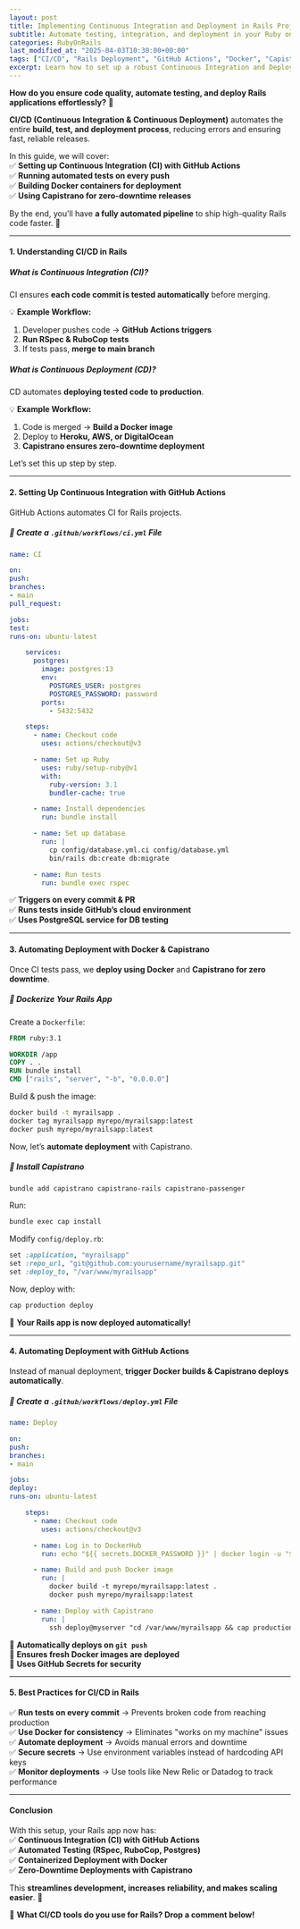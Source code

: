 ```yaml
---
layout: post
title: Implementing Continuous Integration and Deployment in Rails Projects
subtitle: Automate testing, integration, and deployment in your Ruby on Rails applications using CI/CD pipelines.
categories: RubyOnRails
last_modified_at: "2025-04-03T10:30:00+00:00"
tags: ["CI/CD", "Rails Deployment", "GitHub Actions", "Docker", "Capistrano", "DevOps"]
excerpt: Learn how to set up a robust Continuous Integration and Deployment (CI/CD) pipeline in your Rails projects using GitHub Actions, Docker, and Capistrano.
---
```

**How do you ensure code quality, automate testing, and deploy Rails applications effortlessly?** 🚀

**CI/CD (Continuous Integration & Continuous Deployment)** automates the entire **build, test, and deployment process**, reducing errors and ensuring fast, reliable releases.

In this guide, we will cover:  
✅ **Setting up Continuous Integration (CI) with GitHub Actions**  
✅ **Running automated tests on every push**  
✅ **Building Docker containers for deployment**  
✅ **Using Capistrano for zero-downtime releases**

By the end, you’ll have **a fully automated pipeline** to ship high-quality Rails code faster. 🚀

---

#### **1. Understanding CI/CD in Rails**
##### **What is Continuous Integration (CI)?**
CI ensures **each code commit is tested automatically** before merging.

💡 **Example Workflow:**
1. Developer pushes code → **GitHub Actions triggers**
2. **Run RSpec & RuboCop tests**
3. If tests pass, **merge to main branch**

##### **What is Continuous Deployment (CD)?**
CD automates **deploying tested code to production**.

💡 **Example Workflow:**
1. Code is merged → **Build a Docker image**
2. Deploy to **Heroku, AWS, or DigitalOcean**
3. **Capistrano ensures zero-downtime deployment**

Let’s set this up step by step.

---

#### **2. Setting Up Continuous Integration with GitHub Actions**
GitHub Actions automates CI for Rails projects.

##### **📌 Create a `.github/workflows/ci.yml` File**
```yml
name: CI

on:
push:
branches:
- main
pull_request:

jobs:
test:
runs-on: ubuntu-latest

    services:
      postgres:
        image: postgres:13
        env:
          POSTGRES_USER: postgres
          POSTGRES_PASSWORD: password
        ports:
          - 5432:5432

    steps:
      - name: Checkout code
        uses: actions/checkout@v3

      - name: Set up Ruby
        uses: ruby/setup-ruby@v1
        with:
          ruby-version: 3.1
          bundler-cache: true

      - name: Install dependencies
        run: bundle install

      - name: Set up database
        run: |
          cp config/database.yml.ci config/database.yml
          bin/rails db:create db:migrate

      - name: Run tests
        run: bundle exec rspec
```

✅ **Triggers on every commit & PR**  
✅ **Runs tests inside GitHub’s cloud environment**  
✅ **Uses PostgreSQL service for DB testing**

---

#### **3. Automating Deployment with Docker & Capistrano**
Once CI tests pass, we **deploy using Docker** and **Capistrano for zero downtime**.

##### **📌 Dockerize Your Rails App**
Create a `Dockerfile`:  
```dockerfile
FROM ruby:3.1

WORKDIR /app
COPY . .
RUN bundle install
CMD ["rails", "server", "-b", "0.0.0.0"]
```

Build & push the image:  
```sh
docker build -t myrailsapp .
docker tag myrailsapp myrepo/myrailsapp:latest
docker push myrepo/myrailsapp:latest
```

Now, let’s **automate deployment** with Capistrano.

##### **📌 Install Capistrano**
```sh
bundle add capistrano capistrano-rails capistrano-passenger
```

Run:  
```sh
bundle exec cap install
```

Modify `config/deploy.rb`:  
```ruby
set :application, "myrailsapp"
set :repo_url, "git@github.com:yourusername/myrailsapp.git"
set :deploy_to, "/var/www/myrailsapp"
```

Now, deploy with:  
```sh
cap production deploy
```

🚀 **Your Rails app is now deployed automatically!**

---

#### **4. Automating Deployment with GitHub Actions**
Instead of manual deployment, **trigger Docker builds & Capistrano deploys automatically**.

##### **📌 Create a `.github/workflows/deploy.yml` File**
```yml
name: Deploy

on:
push:
branches:
- main

jobs:
deploy:
runs-on: ubuntu-latest

    steps:
      - name: Checkout code
        uses: actions/checkout@v3

      - name: Log in to DockerHub
        run: echo "${{ secrets.DOCKER_PASSWORD }}" | docker login -u "${{ secrets.DOCKER_USERNAME }}" --password-stdin

      - name: Build and push Docker image
        run: |
          docker build -t myrepo/myrailsapp:latest .
          docker push myrepo/myrailsapp:latest

      - name: Deploy with Capistrano
        run: |
          ssh deploy@myserver "cd /var/www/myrailsapp && cap production deploy"
```

🔹 **Automatically deploys on `git push`**  
🔹 **Ensures fresh Docker images are deployed**  
🔹 **Uses GitHub Secrets for security**

---

#### **5. Best Practices for CI/CD in Rails**
✅ **Run tests on every commit** → Prevents broken code from reaching production  
✅ **Use Docker for consistency** → Eliminates "works on my machine" issues  
✅ **Automate deployment** → Avoids manual errors and downtime  
✅ **Secure secrets** → Use environment variables instead of hardcoding API keys  
✅ **Monitor deployments** → Use tools like New Relic or Datadog to track performance

---

#### **Conclusion**
With this setup, your Rails app now has:  
✅ **Continuous Integration (CI) with GitHub Actions**  
✅ **Automated Testing (RSpec, RuboCop, Postgres)**  
✅ **Containerized Deployment with Docker**  
✅ **Zero-Downtime Deployments with Capistrano**

This **streamlines development, increases reliability, and makes scaling easier**. 🚀

🔹 **What CI/CD tools do you use for Rails? Drop a comment below!**  
